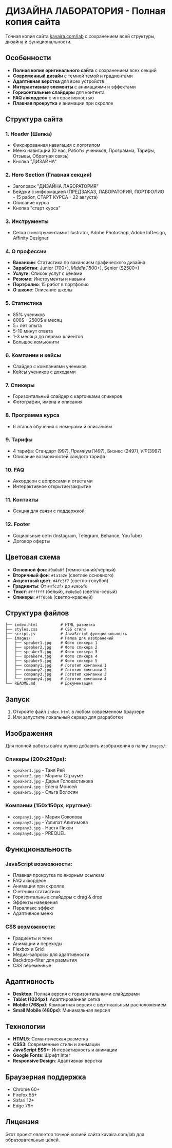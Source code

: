 # ДИЗАЙНА ЛАБОРАТОРИЯ - Полная копия сайта

Точная копия сайта [kavaira.com/lab](https://kavaira.com/lab/#name30) с сохранением всей структуры, дизайна и функциональности.

## Особенности

- **Полная копия оригинального сайта** с сохранением всех секций
- **Современный дизайн** с темной темой и градиентами
- **Адаптивная верстка** для всех устройств
- **Интерактивные элементы** с анимациями и эффектами
- **Горизонтальные слайдеры** для контента
- **FAQ аккордеон** с интерактивностью
- **Плавная прокрутка** и анимации при скролле

## Структура сайта

### 1. Header (Шапка)
- Фиксированная навигация с логотипом
- Меню навигации (О нас, Работы учеников, Программа, Тарифы, Отзывы, Обратная связь)
- Кнопка "ДИЗАЙНА"

### 2. Hero Section (Главная секция)
- Заголовок "ДИЗАЙНА ЛАБОРАТОРИЯ"
- Бейджи с информацией (ПРЕДЗАКАЗ, ЛАБОРАТОРИЯ, ПОРТФОЛИО - 15 работ, СТАРТ КУРСА - 22 августа)
- Описание курса
- Кнопка "старт курса"

### 3. Инструменты
- Сетка с инструментами: Illustrator, Adobe Photoshop, Adobe InDesign, Affinity Designer

### 4. О профессии
- **Вакансии**: Статистика по вакансиям графического дизайна
- **Заработки**: Junior ($700+), Middle ($1500+), Senior ($2500+)
- **Услуги**: Список услуг с ценами
- **Резюме**: Инструменты и навыки
- **Портфолио**: 15 работ в портфолио
- **О школе**: Описание школы

### 5. Статистика
- 85% учеников
- 800$ - 2500$ в месяц
- 5+ лет опыта
- 5-10 минут ответа
- 1-3 месяца до первых клиентов
- Большое комьюнити

### 6. Компании и кейсы
- Слайдер с компаниями учеников
- Кейсы учеников с доходами

### 7. Спикеры
- Горизонтальный слайдер с карточками спикеров
- Фотографии, имена и описания

### 8. Программа курса
- 6 этапов обучения с номерами и описанием

### 9. Тарифы
- 4 тарифа: Стандарт ($997), Премиум ($1497), Бизнес ($2497), VIP ($3997)
- Описание возможностей каждого тарифа

### 10. FAQ
- Аккордеон с вопросами и ответами
- Интерактивное открытие/закрытие

### 11. Контакты
- Секция для связи с поддержкой

### 12. Footer
- Социальные сети (Instagram, Telegram, Behance, YouTube)
- Договор оферты

## Цветовая схема

- **Основной фон**: `#0a0a0f` (темно-синий/черный)
- **Вторичный фон**: `#1a1a2e` (светлее основного)
- **Акцентный цвет**: `#4fc3f7` (светло-голубой)
- **Градиенты**: От `#4fc3f7` до `#29b6f6`
- **Текст**: `#ffffff` (белый), `#e0e0e0` (светло-серый)
- **Спикеры**: `#ff6b6b` (светло-красный)

## Структура файлов

```
├── index.html          # HTML разметка
├── styles.css          # CSS стили
├── script.js           # JavaScript функциональность
├── images/             # Папка для изображений
│   ├── speaker1.jpg    # Фото спикера 1
│   ├── speaker2.jpg    # Фото спикера 2
│   ├── speaker3.jpg    # Фото спикера 3
│   ├── speaker4.jpg    # Фото спикера 4
│   ├── speaker5.jpg    # Фото спикера 5
│   ├── company1.jpg    # Логотип компании 1
│   ├── company2.jpg    # Логотип компании 2
│   ├── company3.jpg    # Логотип компании 3
│   └── company4.jpg    # Логотип компании 4
└── README.md           # Документация
```

## Запуск

1. Откройте файл `index.html` в любом современном браузере
2. Или запустите локальный сервер для разработки

## Изображения

Для полной работы сайта нужно добавить изображения в папку `images/`:

### Спикеры (200x250px):
- `speaker1.jpg` - Таня Рей
- `speaker2.jpg` - Марина Страуме
- `speaker3.jpg` - Дарья Головастикова
- `speaker4.jpg` - Елена Моисей
- `speaker5.jpg` - Ольга Волосян

### Компании (150x150px, круглые):
- `company1.jpg` - Мария Соколова
- `company2.jpg` - Узлипат Алигимова
- `company3.jpg` - Настя Пикси
- `company4.jpg` - PREQUEL

## Функциональность

### JavaScript возможности:
- Плавная прокрутка по якорным ссылкам
- FAQ аккордеон
- Анимации при скролле
- Счетчики статистики
- Горизонтальные слайдеры с drag & drop
- Эффекты наведения
- Параллакс эффект
- Адаптивное меню

### CSS возможности:
- Градиенты и тени
- Анимации и переходы
- Flexbox и Grid
- Медиа-запросы для адаптивности
- Backdrop-filter для размытия
- CSS переменные

## Адаптивность

- **Desktop**: Полная версия с горизонтальными слайдерами
- **Tablet (1024px)**: Адаптированная сетка
- **Mobile (768px)**: Компактная версия с вертикальным расположением
- **Small Mobile (480px)**: Минимальная версия

## Технологии

- **HTML5**: Семантическая разметка
- **CSS3**: Современные стили и анимации
- **JavaScript ES6+**: Интерактивность и анимации
- **Google Fonts**: Шрифт Inter
- **Responsive Design**: Адаптивная верстка

## Браузерная поддержка

- Chrome 60+
- Firefox 55+
- Safari 12+
- Edge 79+

## Лицензия

Этот проект является точной копией сайта kavaira.com/lab для образовательных целей. 